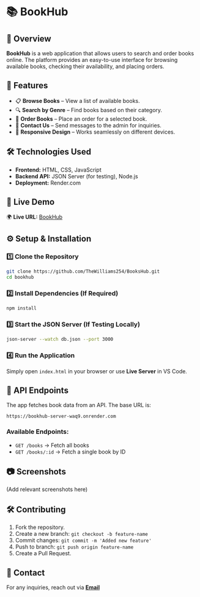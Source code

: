 # 📚 BookHub

## 📖 Overview
**BookHub** is a web application that allows users to search and order books online. The platform provides an easy-to-use interface for browsing available books, checking their availability, and placing orders.

## 🌟 Features
- 📋 **Browse Books** – View a list of available books.
- 🔍 **Search by Genre** – Find books based on their category.
- 🛒 **Order Books** – Place an order for a selected book.
- 📩 **Contact Us** – Send messages to the admin for inquiries.
- 🎨 **Responsive Design** – Works seamlessly on different devices.

## 🛠️ Technologies Used
- **Frontend:** HTML, CSS, JavaScript
- **Backend API:** JSON Server (for testing), Node.js
- **Deployment:** Render.com

## 🚀 Live Demo
🌍 **Live URL:** [BookHub](books-hub-liard.vercel.app)

## ⚙️ Setup & Installation
### 1️⃣ Clone the Repository
```bash
git clone https://github.com/TheWilliams254/BooksHub.git
cd bookhub
```

### 2️⃣ Install Dependencies (If Required)
```bash
npm install
```

### 3️⃣ Start the JSON Server (If Testing Locally)
```bash
json-server --watch db.json --port 3000
```

### 4️⃣ Run the Application
Simply open `index.html` in your browser or use **Live Server** in VS Code.

## 🔗 API Endpoints
The app fetches book data from an API. The base URL is:
```
https://bookhub-server-waq9.onrender.com
```
### Available Endpoints:
- `GET /books` → Fetch all books
- `GET /books/:id` → Fetch a single book by ID

## 📷 Screenshots
(Add relevant screenshots here)

## 🛠️ Contributing
1. Fork the repository.
2. Create a new branch: `git checkout -b feature-name`
3. Commit changes: `git commit -m 'Added new feature'`
4. Push to branch: `git push origin feature-name`
5. Create a Pull Request.

## 📩 Contact
For any inquiries, reach out via **[Email](mailto:williamwambugu663@gmail.com)**


